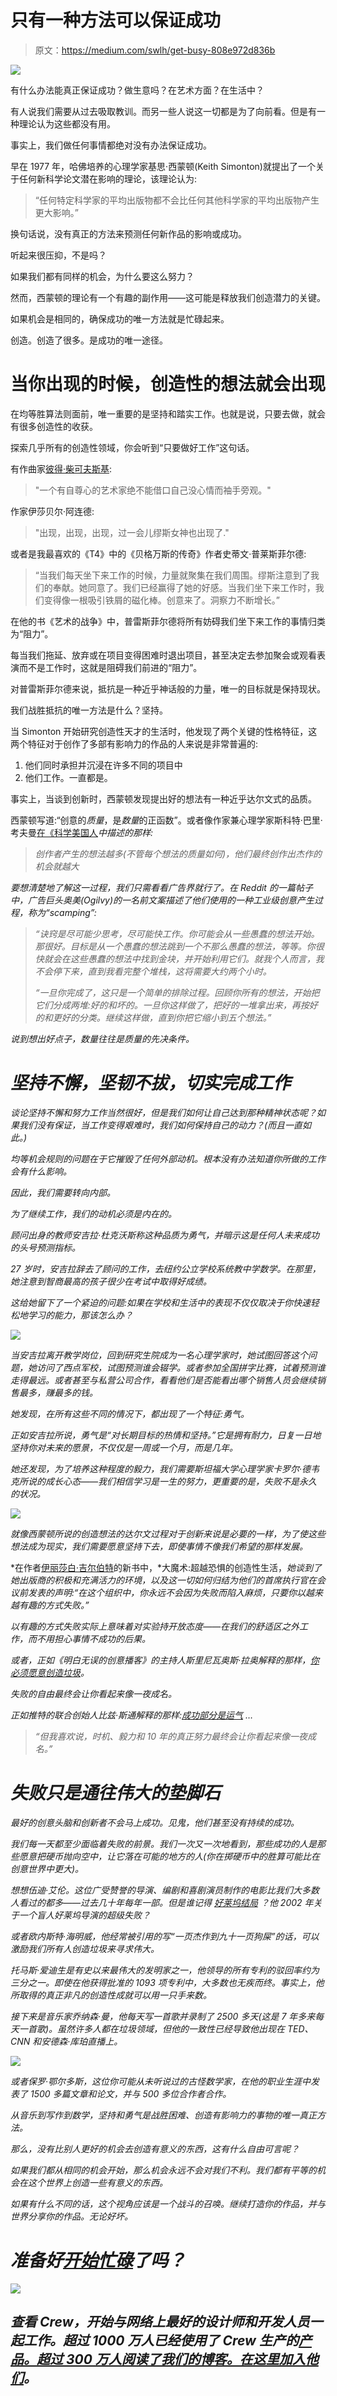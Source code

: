 # 只有一种方法可以保证成功

> 原文：<https://medium.com/swlh/get-busy-808e972d836b>

![](img/74395edcc0e1f6792ebaeb967199ed3d.png)

有什么办法能真正保证成功？做生意吗？在艺术方面？在生活中？

有人说我们需要从过去吸取教训。而另一些人说这一切都是为了向前看。但是有一种理论认为这些都没有用。

事实上，我们做任何事情都绝对没有办法保证成功。

早在 1977 年，哈佛培养的心理学家基思·西蒙顿(Keith Simonton)就提出了一个关于任何新科学论文潜在影响的理论，该理论认为:

> “任何特定科学家的平均出版物都不会比任何其他科学家的平均出版物产生更大影响。”

换句话说，没有真正的方法来预测任何新作品的影响或成功。

听起来很压抑，不是吗？

如果我们都有同样的机会，为什么要这么努力？

然而，西蒙顿的理论有一个有趣的副作用——这可能是释放我们创造潜力的关键。

如果机会是相同的，确保成功的唯一方法就是忙碌起来。

创造。创造了很多。是成功的唯一途径。

# 当你出现的时候，创造性的想法就会出现

在均等胜算法则面前，唯一重要的是坚持和踏实工作。也就是说，只要去做，就会有很多创造性的收获。

探索几乎所有的创造性领域，你会听到“只要做好工作”这句话。

有作曲家[彼得·柴可夫斯基](http://www.brainpickings.org/index.php/2012/07/24/tchaikovsky-on-work-ethic-vs-inspiration/):

> "一个有自尊心的艺术家绝不能借口自己没心情而袖手旁观。"

作家伊莎贝尔·阿连德:

> "出现，出现，出现，过一会儿缪斯女神也出现了."

或者是我最喜欢的《T4》中的《贝格万斯的传奇》作者史蒂文·普莱斯菲尔德:

> “当我们每天坐下来工作的时候，力量就聚集在我们周围。缪斯注意到了我们的奉献。她同意了。我们已经赢得了她的好感。当我们坐下来工作时，我们变得像一根吸引铁屑的磁化棒。创意来了。洞察力不断增长。”

在他的书《艺术的战争》中，普雷斯菲尔德将所有妨碍我们坐下来工作的事情归类为“阻力”。

每当我们拖延、放弃或在项目变得困难时退出项目，甚至决定去参加聚会或观看表演而不是工作时，这就是阻碍我们前进的“阻力”。

对普雷斯菲尔德来说，抵抗是一种近乎神话般的力量，唯一的目标就是保持现状。

我们战胜抵抗的唯一方法是什么？坚持。

当 Simonton 开始研究创造性天才的生活时，他发现了两个关键的性格特征，这两个特征对于创作了多部有影响力的作品的人来说是非常普遍的:

1.  他们同时承担并沉浸在许多不同的项目中
2.  他们工作。一直都是。

事实上，当谈到创新时，西蒙顿发现提出好的想法有一种近乎达尔文式的品质。

西蒙顿写道:“创意的*质量*，是*数量*的正函数”。或者像作家兼心理学家斯科特·巴里·考夫曼[在《科学美国人](http://blogs.scientificamerican.com/beautiful-minds/why-creativity-is-a-numbers-game/)*中描述的那样:*

> *创作者产生的想法越多(不管每个想法的质量如何)，他们最终创作出杰作的机会就越大*

*要想清楚地了解这一过程，我们只需看看广告界就行了。在 Reddit 的一篇帖子中，广告巨头奥美(Ogilvy)的一名前文案描述了他们使用的一种工业级创意产生过程，称为“scamping”:*

> *“诀窍是尽可能少思考，尽可能快工作。你可能会从一些愚蠢的想法开始。那很好。目标是从一个愚蠢的想法跳到一个不那么愚蠢的想法，等等。你很快就会在这些愚蠢的想法中找到金块，并开始利用它们。就我个人而言，我不会停下来，直到我看完整个堆栈，这将需要大约两个小时。*
> 
> *“一旦你完成了，这只是一个简单的排除过程。回顾你所有的想法，开始把它们分成两堆:好的和坏的。一旦你这样做了，把好的一堆拿出来，再按好的和更好的分类。继续这样做，直到你把它缩小到五个想法。”*

*说到想出好点子，数量往往是质量的先决条件。*

# *坚持不懈，坚韧不拔，切实完成工作*

*谈论坚持不懈和努力工作当然很好，但是我们如何让自己达到那种精神状态呢？如果我们没有保证，当工作变得艰难时，我们如何保持自己的动力？(而且一直如此。)*

*均等机会规则的问题在于它摧毁了任何外部动机。根本没有办法知道你所做的工作会有什么影响。*

*因此，我们需要转向内部。*

*为了继续工作，我们的动机必须是内在的。*

*顾问出身的教师安吉拉·杜克沃斯称这种品质为勇气，并暗示这是任何人未来成功的头号预测指标。*

*27 岁时，安吉拉辞去了顾问的工作，去纽约公立学校系统教中学数学。在那里，她注意到智商最高的孩子很少在考试中取得好成绩。*

*这给她留下了一个紧迫的问题:如果在学校和生活中的表现不仅仅取决于你快速轻松地学习的能力，那该怎么办？*

*![](img/eceb1ad8f6b96950b1246fc0ba3c428c.png)*

*当安吉拉离开教学岗位，回到研究生院成为一名心理学家时，她试图回答这个问题，她访问了西点军校，试图预测谁会辍学。或者参加全国拼字比赛，试着预测谁走得最远。或者甚至与私营公司合作，看看他们是否能看出哪个销售人员会继续销售最多，赚最多的钱。*

*她发现，在所有这些不同的情况下，都出现了一个特征:勇气。*

*正如安吉拉所说，勇气是“对长期目标的热情和坚持。”它是拥有耐力，日复一日地坚持你对未来的愿景，不仅仅是一周或一个月，而是几年。*

*她还发现，为了培养这种程度的毅力，我们需要斯坦福大学心理学家卡罗尔·德韦克所说的成长心态——我们相信学习是一生的努力，更重要的是，失败不是永久的状况。*

*![](img/05ab1b66a394eba23f5fd28e31037c6e.png)*

*就像西蒙顿所说的创造想法的达尔文过程对于创新来说是必要的一样，为了使这些想法成为现实，我们需要愿意坚持下去，即使事情不像我们希望的那样发展。*

*在作者[伊丽莎白·吉尔伯特](https://hbr.org/2015/12/no-one-is-too-busy-to-be-creative)的新书中，*大魔术:超越恐惧的创造性生活，*她谈到了她出版商的积极和充满活力的环境，以及这一切如何归结为他们的首席执行官在会议前发表的声明:“在这个组织中，你永远不会因为失败而陷入麻烦，只要你以越来越有趣的方式失败。”*

*以有趣的方式失败实际上意味着对实验持开放态度——在我们的舒适区之外工作，而不用担心事情不成功的后果。*

*或者，正如《明白无误的创意播客》的主持人斯里尼瓦奥斯·拉奥解释的那样，[你必须愿意创造垃圾](https://unmistakableceo.com/how-writing-1000-words-a-day-changed-my-life-3895f4d045d2#.9rpjxed9p)。*

*失败的自由最终会让你看起来像一夜成名。*

*正如推特的联合创始人比兹·斯通解释的那样:[成功部分是运气](http://www.wsj.com/articles/SB10001424052702303725404579461623575366420?mg=id-wsj) …*

> *“但我喜欢说，时机、毅力和 10 年的真正努力最终会让你看起来像一夜成名。”*

# *失败只是通往伟大的垫脚石*

*最好的创意头脑和创新者不会马上成功。见鬼，他们甚至没有持续的成功。*

*我们每一天都至少面临着失败的前景。我们一次又一次地看到，那些成功的人是那些愿意把硬币抛向空中，让它落在可能的地方的人(你在掷硬币中的胜算可能比在创意世界中更大)。*

*想想伍迪·艾伦。这位广受赞誉的导演、编剧和喜剧演员制作的电影比我们大多数人看过的都多——过去几十年每年一部。但是谁记得 [*好莱坞结局*](https://www.youtube.com/watch?v=uR6eVny0PEs) ？他 2002 年关于一个盲人好莱坞导演的超级失败？*

*或者欧内斯特·海明威，他经常被引用的写“一页杰作到九十一页狗屎”的话，可以激励我们所有人创造垃圾来寻求伟大。*

*托马斯·爱迪生是有史以来最伟大的发明家之一，他领导的所有专利的驳回率约为三分之一。即使在他获得批准的 1093 项专利中，大多数也无疾而终。事实上，他所取得的真正非凡的创造性成就可以用一只手来数。*

*接下来是音乐家乔纳森·曼，他每天写一首歌并录制了 2500 多天(这是 7 年多来每天一首歌)。虽然许多人都在垃圾领域，但他的一致性已经导致他出现在 TED、CNN 和安德森·库珀直播上。*

*![](img/a0c6dc668b303185954a5d724f157378.png)*

*或者保罗·鄂尔多斯，这位你可能从未听说过的古怪数学家，在他的职业生涯中发表了 1500 多篇文章和论文，并与 500 多位合作者合作。*

*从音乐到写作到数学，坚持和勇气是战胜困难、创造有影响力的事物的唯一真正方法。*

*那么，没有比别人更好的机会去创造有意义的东西，这有什么自由可言呢？*

*如果我们都从相同的机会开始，那么机会永远不会对我们不利。我们都有平等的机会在这个世界上创造一些有意义的东西。*

*如果有什么不同的话，这个视角应该是一个战斗的召唤。继续打造你的作品，并与世界分享你的作品。无论好坏。*

# *准备好[开始忙碌](https://crew.co/?utm_source=Medium&utm_medium=CTA&utm_campaign=MediumCTAs)了吗？*

*![](img/aab99ee9ea397416377a7e86a5621555.png)*

## *查看 Crew，开始与网络上最好的设计师和开发人员一起工作。超过 1000 万人已经使用了 Crew 生产的[产品。超过 300 万人阅读了我们的博客。在这里加入他们](http://crew.co/?utm_source=Medium&utm_medium=CTA&utm_campaign=MediumCTAs)。*